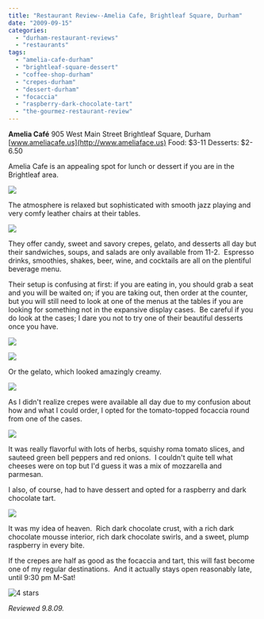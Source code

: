 ```yaml
---
title: "Restaurant Review--Amelia Cafe, Brightleaf Square, Durham"
date: "2009-09-15"
categories:
  - "durham-restaurant-reviews"
  - "restaurants"
tags:
  - "amelia-cafe-durham"
  - "brightleaf-square-dessert"
  - "coffee-shop-durham"
  - "crepes-durham"
  - "dessert-durham"
  - "focaccia"
  - "raspberry-dark-chocolate-tart"
  - "the-gourmez-restaurant-review"
---
```


**Amelia Café** 905 West Main Street Brightleaf Square, Durham [www.ameliacafe.us](http://www.ameliaface.us) Food: $3-11 Desserts: $2-6.50

Amelia Cafe is an appealing spot for lunch or dessert if you are in the Brightleaf area.

![](http://www.thegourmez.com/gourmez/photos/amelia.jpg)

The atmosphere is relaxed but sophisticated with smooth jazz playing and very comfy leather chairs at their tables.

![](http://www.thegourmez.com/gourmez/photos/amelia3.jpg)

They offer candy, sweet and savory crepes, gelato, and desserts all day but their sandwiches, soups, and salads are only available from 11-2.  Espresso drinks, smoothies, shakes, beer, wine, and cocktails are all on the plentiful beverage menu.

Their setup is confusing at first: if you are eating in, you should grab a seat and you will be waited on; if you are taking out, then order at the counter, but you will still need to look at one of the menus at the tables if you are looking for something not in the expansive display cases.  Be careful if you do look at the cases; I dare you not to try one of their beautiful desserts once you have.

![](http://www.thegourmez.com/gourmez/photos/ameliacase.jpg)

![](http://www.thegourmez.com/gourmez/photos/ameliacase2.jpg)

Or the gelato, which looked amazingly creamy.

![](http://www.thegourmez.com/gourmez/photos/ameliacase3.jpg)

As I didn't realize crepes were available all day due to my confusion about how and what I could order, I opted for the tomato-topped focaccia round from one of the cases.

![](http://www.thegourmez.com/gourmez/photos/ameliafoccacia.jpg)

It was really flavorful with lots of herbs, squishy roma tomato slices, and sauteed green bell peppers and red onions.  I couldn't quite tell what cheeses were on top but I'd guess it was a mix of mozzarella and parmesan.

I also, of course, had to have dessert and opted for a raspberry and dark chocolate tart.

![](http://www.thegourmez.com/gourmez/photos/raspberrytart.jpg)

It was my idea of heaven.  Rich dark chocolate crust, with a rich dark chocolate mousse interior, rich dark chocolate swirls, and a sweet, plump raspberry in every bite.

If the crepes are half as good as the focaccia and tart, this will fast become one of my regular destinations.  And it actually stays open reasonably late, until 9:30 pm M-Sat!




<div class="caption">

![4 stars](http://s3.amazonaws.com/thegourmez-wpmedia/2009/02/rating_truffle1.gif "rating_truffle1")</div>


_Reviewed 9.8.09._
